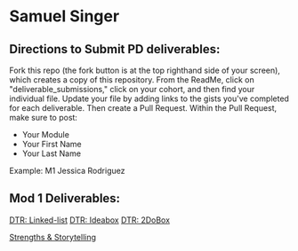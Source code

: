 # Samuel Singer

## Directions to Submit PD deliverables:
Fork this repo (the fork button is at the top righthand side of your screen), which creates a copy of this repository. From the ReadMe, click on "deliverable_submissions," click on your cohort, and then find your individual file. Update your file by adding links to the gists you've completed for each deliverable. Then create a Pull Request. Within the Pull Request, make sure to post:

* Your Module
* Your First Name
* Your Last Name

Example: M1 Jessica Rodriguez

## Mod 1 Deliverables:

[DTR: Linked-list](https://gist.github.com/Cache123/b8207868ac9c85f1d23e62c2d5c3943e)
[DTR: Ideabox](https://gist.github.com/Cache123/cc36deb3530a471ecda12dda04cc862a)
[DTR: 2DoBox](https://gist.github.com/Cache123/cecf8dc513506e55064c609a005f83e7)

[Strengths & Storytelling](https://gist.github.com/Cache123/d317f857f1d8ba8e11d51304fd99c886)

